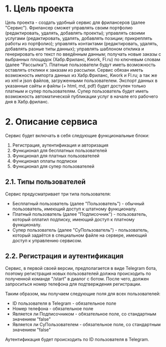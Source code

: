 # 1. Цель проекта

Цель проекта - создать удобный сервис для фрилансеров (далее "Сервис"). Фрилансер сможет управлять своим портфолио (редактировать, удалять, добавлять проекты); управлять своими услугами (редактировать, удалять, добавлять позиции; прикреплять работы из портфолио); управлять контактами (редактировать, удалять, добавлять разные типы данных); управлять шаблоном отклика и генерировать его текст по введённым данным; получать новые заказы с выбранных площадок (Хабр.Фриланс, Kwork, Fl.ru) по ключевым словам (далее "Рассылка"). Платные пользователи будут иметь возможность оставлять отклики к заказам из рассылки. Сервис обязан иметь возможность импорта данных из Хабр.Фриланс, Kwork и Fl.ru; а так же из xml и json файлов, загруженными пользователем. Экспорт данных в указанные сайты и файлы (+ html, md, pdf) будет доступен только платным и супер пользователям. Супер пользователь будет иметь возможность автоматической публикации услуг в начале его рабочего дня в Хабр.фриланс.

# 2. Описание cервиса

Сервис будет включать в себя следующие функциональные блоки:
1. Регистрация, аутентификация и авторизация
2. Функционал для бесплатных пользователей
3. Функционал для платных пользователей
4. Функционал оплаты подписки
5. Функционал для супер пользователей

## 2.1. Типы пользователей

Сервис предусматривает три типа пользователя:
- Бесплатный пользователь (далее "Пользователь") - обычный пользователь, имеющий доступ к штатному функционалу.
- Платный пользователь (далее "Подписочник") - пользователь, который оплатил подписку, имеющий доступ к платному функционалу.
- Супер пользователь (далее "СуПользователь") - пользователь, который задаётся в специальном файле на сервере, имеющий доступ к управлению сервисом.

## 2.2. Регистрация и аутентификация
Сервис, в первой своей версии, предполагается в виде Telegram бота, поэтому регистрация новых пользователей должна происходить по полученной команде "/start" в диалог с ботом. После чего, должен запроситься номер телефона для подтверждения регистрации.

Таким образом, мы получаем следующие поля для всех пользователей:
- ID пользователя в Telegram - обязательное поле
- Номер телефона - обязательное поле
- Является ли Подписочником - обязательное поле, со стандартным значением "false"
- Является ли СуПользователем - обязательное поле, со стандартным значением "false"

Аутентификация будет происходить по ID пользователя в Telegram.

